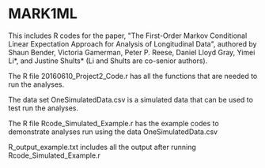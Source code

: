 # MARK1ML
This includes R codes for the paper, "The First-Order Markov Conditional Linear Expectation Approach for Analysis of Longitudinal Data", authored by Shaun Bender, Victoria Gamerman, Peter P. Reese, Daniel Lloyd Gray,  Yimei Li*, and Justine Shults* (Li and Shults are co-senior authors).

The R file 20160610_Project2_Code.r has all the functions that are needed to run the analyses.

The data set OneSimulatedData.csv is a simulated data that can be used to test run the analyses.

The R file Rcode_Simulated_Example.r has the example codes to demonstrate analyses run using the data OneSimulatedData.csv

R_output_example.txt includes all the output after running Rcode_Simulated_Example.r
